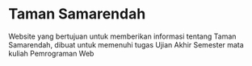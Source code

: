 # Taman Samarendah
Website yang bertujuan untuk memberikan informasi tentang Taman Samarendah, dibuat untuk memenuhi tugas Ujian Akhir Semester mata kuliah Pemrograman Web
